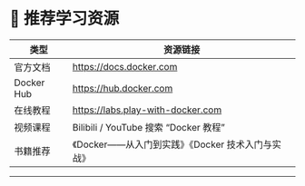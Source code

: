 # 📘 推荐学习资源

| 类型 | 资源链接 |
|------|----------|
| 官方文档 | <https://docs.docker.com> |
| Docker Hub | <https://hub.docker.com> |
| 在线教程 | <https://labs.play-with-docker.com> |
| 视频课程 | Bilibili / YouTube 搜索 “Docker 教程” |
| 书籍推荐 | 《Docker——从入门到实践》《Docker 技术入门与实战》 |

---